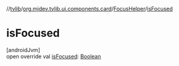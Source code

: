 //[tvlib](../../../index.md)/[org.mjdev.tvlib.ui.components.card](../index.md)/[FocusHelper](index.md)/[isFocused](is-focused.md)

# isFocused

[androidJvm]\
open override val [isFocused](is-focused.md): [Boolean](https://kotlinlang.org/api/latest/jvm/stdlib/kotlin/-boolean/index.html)
